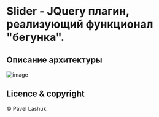 # Slider - JQuery плагин, реализующий функционал "бегунка".

## Описание архитектуры
![image](https://user-images.githubusercontent.com/13976272/76143516-dd764580-6099-11ea-8444-216784fb3391.png)


## Licence & copyright

© Pavel Lashuk
